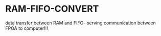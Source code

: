 # RAM-FIFO-CONVERT
data transfer between RAM and FIFO- serving communication between FPGA to computer!!!
